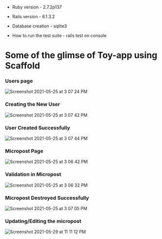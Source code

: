 * Ruby version - 2.7.2p137

* Rails version - 6.1.3.2

* Database creation - sqlite3

* How to run the test suite - rails test on console

# Some of the glimse of Toy-app using Scaffold


### Users page

![Screenshot 2021-05-25 at 3 07 24 PM](https://user-images.githubusercontent.com/56202291/120079554-01c0a680-c0d2-11eb-98c0-09abf873dc68.png)


### Creating the New User

![Screenshot 2021-05-25 at 3 07 42 PM](https://user-images.githubusercontent.com/56202291/120079601-3fbdca80-c0d2-11eb-954e-6a1119965d98.png)
 
 
### User Created Successfully

![Screenshot 2021-05-25 at 3 07 44 PM](https://user-images.githubusercontent.com/56202291/120079629-62e87a00-c0d2-11eb-8233-cd5cce8cc751.png)


### Micropost Page 

![Screenshot 2021-05-25 at 3 06 42 PM](https://user-images.githubusercontent.com/56202291/120079663-9cb98080-c0d2-11eb-9a62-fa56ed4ada46.png)


### Validation in Micropost

![Screenshot 2021-05-25 at 3 06 32 PM](https://user-images.githubusercontent.com/56202291/120079697-bd81d600-c0d2-11eb-9ccb-99ec9cc635fb.png)


### Micropost Destroyed Successfully

![Screenshot 2021-05-25 at 3 07 05 PM](https://user-images.githubusercontent.com/56202291/120079727-e4d8a300-c0d2-11eb-9cb5-9eebac4b847b.png)


### Updating/Editing the micropost

![Screenshot 2021-05-29 at 11 11 12 PM](https://user-images.githubusercontent.com/56202291/120079810-4731a380-c0d3-11eb-9dcd-b67b835d9982.png)


